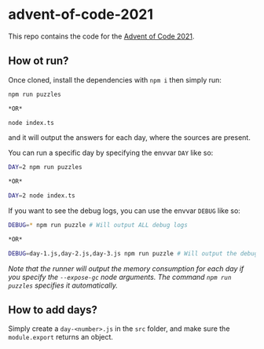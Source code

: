 # advent-of-code-2021

This repo contains the code for the [Advent of Code 2021](https://adventofcode.com/2021).

## How ot run?

Once cloned, install the dependencies with `npm i` then simply run:
```bash
npm run puzzles

*OR*

node index.ts
```

and it will output the answers for each day, where the sources are present.

You can run a specific day by specifying the envvar `DAY` like so:
```bash
DAY=2 npm run puzzles

*OR*

DAY=2 node index.ts
```

If you want to see the debug logs, you can use the envvar `DEBUG` like so:
```bash
DEBUG=* npm run puzzle # Will output ALL debug logs

*OR*

DEBUG=day-1.js,day-2.js,day-3.js npm run puzzle # Will output the debug logs only for day 1, 2 and 30 
```

_Note that the runner will output the memory consumption for each day if you specify the `--expose-gc` node arguments. The command `npm run puzzles` specifies it automatically._

## How to add days?

Simply create a `day-<number>.js` in the `src` folder, and make sure the `module.export` returns an object.